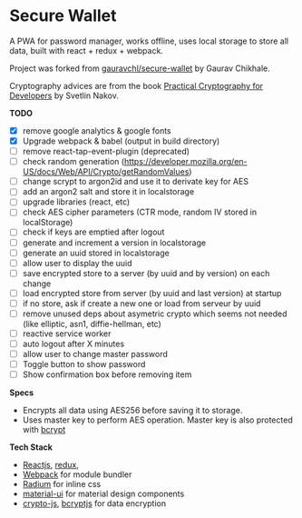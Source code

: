 # Secure Wallet

A PWA for password manager, works offline, uses local storage to store all data, built with react + redux + webpack.

Project was forked from [gauravchl/secure-wallet](https://github.com/gauravchl/secure-wallet) by Gaurav Chikhale.

Cryptography advices are from the book [Practical Cryptography for Developers](https://cryptobook.nakov.com/) by Svetlin Nakov.


**TODO**

 - [x] remove google analytics & google fonts
 - [x] Upgrade webpack & babel (output in build directory)
 - [ ] remove react-tap-event-plugin (deprecated)
 - [ ] check random generation (https://developer.mozilla.org/en-US/docs/Web/API/Crypto/getRandomValues)
 - [ ] change scrypt to argon2id and use it to derivate key for AES
 - [ ] add an argon2 salt and store it in localstorage
 - [ ] upgrade libraries (react, etc)
 - [ ] check AES cipher parameters (CTR mode, random IV stored in localStorage)
 - [ ] check if keys are emptied after logout
 - [ ] generate and increment a version in localstorage
 - [ ] generate an uuid stored in localstorage
 - [ ] allow user to display the uuid
 - [ ] save encrypted store to a server (by uuid and by version) on each change
 - [ ] load encrypted store from server (by uuid and last version) at startup
 - [ ] if no store, ask if create a new one or load from serveur by uuid
 - [ ] remove unused deps about asymetric crypto which seems not needed (like elliptic, asn1, diffie-hellman, etc)
 - [ ] reactive service worker
 - [ ] auto logout after X minutes
 - [ ] allow user to change master password
 - [ ] Toggle button to show password
 - [ ] Show confirmation box before removing item

**Specs**

- Encrypts all data using AES256 before saving it to storage.
- Uses master key to perform AES operation. Master key is also protected with [bcrypt](https://en.wikipedia.org/wiki/Bcrypt)

**Tech Stack**

- [Reactjs](https://facebook.github.io/react/), [redux](http://redux.js.org/),
- [Webpack](https://webpack.js.org/) for module bundler
- [Radium](http://formidable.com/open-source/radium/) for inline css
- [material-ui](http://www.material-ui.com/) for material design components
- [crypto-js](https://github.com/brix/crypto-js), [bcryptjs](https://github.com/dcodeIO/bcrypt.js) for data encryption
